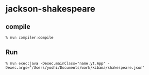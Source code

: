 # jackson-shakespeare

## compile

```
% mvn compiler:compile
```

## Run

```
% mvn exec:java -Dexec.mainClass="name.yt.App" -Dexec.args="/Users/yoshi/Documents/work/kibana/shakespeare.json"
```
